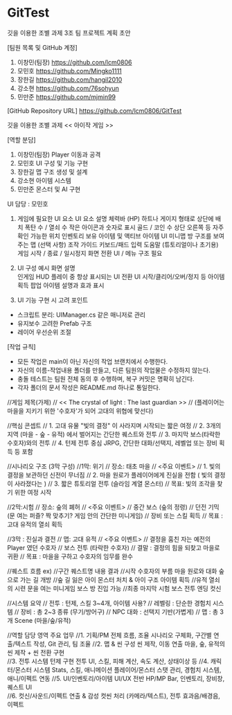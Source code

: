 # GitTest
깃을 이용한 조별 과제
3조 팀 프로젝트 계획 초안

[팀원 목록 및 GitHub 계정]
1. 이창민(팀장)  https://github.com/lcm0806
2. 모민호        https://github.com/Mingko1111
3. 장한길        https://github.com/hangil2010
4. 강소현        https://github.com/76sohyun
5. 민만준        https://github.com/mjmin99



[GitHub Repository URL]
https://github.com/lcm0806/GitTest



깃을 이용한 조별 과제
<< 아이작 게임 >>



[역할 분담]
1. 이창민(팀장)  Player 이동과 공격
2. 모민호        UI 구성 및 기능 구현
3. 장한길        맵 구조 생성 및 설계
4. 강소현        아이템 시스템
5. 민만준        몬스터 및 AI 구현



UI 담당 : 모민호

 1. 게임에 필요한 UI 요소
UI 요소                                   설명
체력바 (HP)                               하트나 게이지 형태로 상단에 배치
폭탄 수 / 열쇠 수                         작은 아이콘과 숫자로 표시
골드 / 코인 수                            상단 오른쪽 등 자주 확인 가능한 위치
인벤토리                                  보유 아이템 및 액티브 아이템 UI
미니맵                                    방 구조를 보여주는 맵 (선택 사항)
조작 가이드                               키보드/패드 입력 도움말 (튜토리얼이나 초기용)
게임 시작 / 종료 / 일시정지 화면           전환 UI / 메뉴 구조 필요

2. UI 구성 예시
화면                    설명	                    
인게임 HUD              플레이 중 항상 표시되는 UI
전환 UI                 시작/클리어/오버/정지 등
아이템 획득 팝업        아이템 설명과 효과 표시	

3. UI 기능 구현 시 고려 포인트
- 스크립트 분리: UIManager.cs 같은 매니저로 관리
- 유지보수 고려한 Prefab 구조
- 레이어 우선순위 조절

[작업 규칙]
- 모든 작업은 main이 아닌 자신의 작업 브랜치에서 수행한다.
- 자신의 이름-작업내용 폴더를 만들고, 다른 팀원의 작업물은 수정하지 않는다.
- 충돌 테스트는 팀원 전체 동의 후 수행하며, 복구 커밋은 명확히 남긴다.
- 각자 폴더의 문서 작성은 README.md 하나로 통일한다.












//게임 제목(가제)
//	<< The crystal of light : The last guardian >> 
//		(플레이어는 마을을 지키기 위한 '수호자'가 되어 고대의 위협에 맞선다)

//핵심 콘셉트
//	1. 고대 유물 "빛의 결정" 이 사라지며 시작되는 짧은 여정
//	2. 3개의 지역 (마을 - 숲 - 유적) 에서 벌어지는 간단한 퀘스트와 전투
//	3. 마지막 보스(타락한 수호자)와의 전투
//	4. 턴제 전투 중심 JRPG, 간단한 대화/선택지, 레벨업 또는 장비 획득 등 포함

//시나리오 구조 (3막 구성)
//1막: 위기
//		장소: 태초 마을
//		<주요 이벤트>
//			1. 빛의 결정을 보관하던 신전이 무너짐
//			2. 마을 원로가 플레이어에게 진실을 전함 ( 빛의 결정이 사라졌다는 )
//			3. 짧은 튜토리얼 전투 (슬라임 계열 몬스터)
//		목표: 빛의 조각을 찾기 위한 여정 시작

//2막:시험
//		장소: 숲의 폐허
//		<주요 이벤트>
//			중간 보스 (숲의 정령)
//			던전 기믹 (문 여는 퍼즐? 짝 맞추기? 게임 안의 간단한 미니게임)
//			장비 또는 스킬 획득
//		목표 : 고대 유적의 열쇠 획득

//3막 : 진실과 결전
//		맵: 고대 유적
//		<주요 이벤트>
//			결정을 훔친 자는 예전의 Player 였던 수호자
//			보스 전투 (타락한 수호자)
//			결말 : 결정의 힘을 되찾고 마을로 귀환
//		목표 : 마을을 구하고 수호자의 임무를 완수


//퀘스트 흐름 ex)
//구간		퀘스트명			내용					결과
//시작		수호자의 부름		마을 원로와 대화			숲으로 가는 길 개방
//숲		길 잃은 아이		몬스터 처치 & 아이 구조	아이템 획득
//유적		열쇠의 시련		문을 여는 미니게임		보스 방 진입 가능
//최종		마지막 시험		보스 전투				엔딩 컷신



//시스템 요약
//	전투 : 턴제, 스킬 3~4개, 아이템 사용?
//	레벨링 : 단순한 경험치 시스템
//	장비 : 총 2~3 종류 (무기/방어구)
//	NPC 대화 : 선택지 기반(가볍게)
//	맵 : 총 3개 Scene (마을/숲/유적)


//역할                      담당 영역                        주요 업무
//1. 기획/PM                전체 흐름, 조율		             시나리오 구체화, 구간별 연출/텍스트 작성, Git 관리, 팀 조율
//2. 맵 & 씬 구성           씬 제작, 이동 연출	             마을, 숲, 유적의 씬 제작 + 씬 전환 구현	
//3. 전투 시스템			       턴제 구현			                   전투 UI, 스킬, 피해 계산, 속도 계산, 상태이상 등
//4. 캐릭터/몬스터 시스템	   Stats, 스킬, 애니메이션          플레이어/몬스터 스탯 관리, 경험치 시스템, 애니/이펙트 연동
//5. UI/인벤토리/아이템	   UI/UX 전반                      HP/MP Bar, 인벤토리, 장비창, 퀘스트 UI      
//6. 컷신/사운드/이펙트	   연출 & 감성		                   컷씬 처리 (카메라/텍스트), 전투 효과음/배경음, 이펙트

